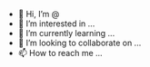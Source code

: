 - 👋 Hi, I’m @
- 👀 I’m interested in ...
- 🌱 I’m currently learning ...
- 💞️ I’m looking to collaborate on ...
- 📫 How to reach me ...

<!---
Lelliam/Lelliam is a ✨ special ✨ repository because its `README.md` (this file) appears on your GitHub profile.
You can click the Preview link to take a look at your changes.
--->
